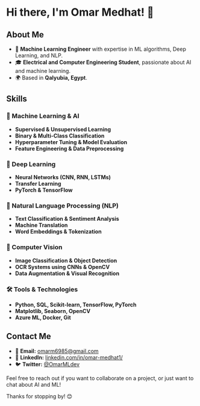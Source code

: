 # Hi there, I'm Omar Medhat! 👋  

## About Me  

- 🤖 **Machine Learning Engineer** with expertise in ML algorithms, Deep Learning, and NLP.  
- 🎓 **Electrical and Computer Engineering Student**, passionate about AI and machine learning.
- 🌍 Based in **Qalyubia, Egypt**.  

## Skills  

### 📌 Machine Learning & AI  
- **Supervised & Unsupervised Learning**  
- **Binary & Multi-Class Classification**  
- **Hyperparameter Tuning & Model Evaluation**  
- **Feature Engineering & Data Preprocessing**  

### 🧠 Deep Learning  
- **Neural Networks (CNN, RNN, LSTMs)**  
- **Transfer Learning**  
- **PyTorch & TensorFlow**  

### 📝 Natural Language Processing (NLP)  
- **Text Classification & Sentiment Analysis**  
- **Machine Translation**  
- **Word Embeddings & Tokenization**  

### 🎯 Computer Vision  
- **Image Classification & Object Detection**  
- **OCR Systems using CNNs & OpenCV**  
- **Data Augmentation & Visual Recognition**  

### 🛠 Tools & Technologies  
- **Python, SQL, Scikit-learn, TensorFlow, PyTorch**  
- **Matplotlib, Seaborn, OpenCV**  
- **Azure ML, Docker, Git**  


## Contact Me  

- 📧 **Email:** [omarm6985@gmail.com](mailto:yomarm6985@gmail.com)  
- 💼 **LinkedIn:** [linkedin.com/in/omar-medhat1/](#)  
- 🐦 **Twitter:** [@OmarMLdev](https://x.com/OmarMLdev)  

Feel free to reach out if you want to collaborate on a project, or just want to chat about AI and ML!  

Thanks for stopping by! 😊
